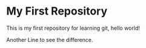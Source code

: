 # My First Repository
This is my first repository for learning git, hello world!

Another Line to see the difference.